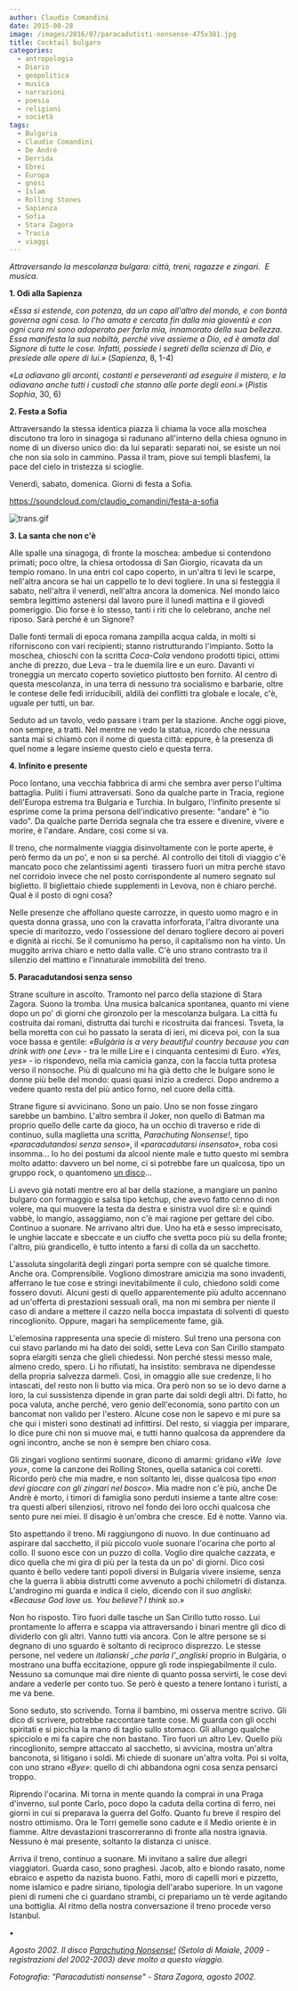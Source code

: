 ```yaml
---
author: Claudio Comandini
date: 2015-08-28 
image: /images/2016/07/paracadutisti-nonsense-475x381.jpg
title: Cocktail bulgaro
categories:
  - antropologia
  - Diario
  - geopolitica
  - musica
  - narrazioni
  - poesia
  - religioni
  - società
tags:
  - Bulgaria
  - Claudio Comandini
  - De André
  - Derrida
  - Ebrei
  - Europa
  - gnosi
  - Islam
  - Rolling Stones
  - Sapienza
  - Sofia
  - Stara Zagora
  - Tracia
  - viaggi
---
```


*Attraversando la mescolanza bulgara: città, treni, ragazze e zingari.  E musica.*

**1. Odi alla Sapienza**

*«Essa si estende, con potenza, da un capo all'altro del mondo, e con bontà governa ogni cosa. Io l'ho amata e cercata fin dalla mia gioventù e con ogni cura mi sono adoperato per farla mia, innamorato della sua bellezza. Essa manifesta la sua nobiltà, perché vive assieme a Dio, ed è amata dal Signore di tutte le cose. Infatti, possiede i segreti della scienza di Dio, e presiede alle opere di lui.»* (*Sapienza*, 8, 1-4)

*«La odiavano gli arconti, costanti e perseveranti ad eseguire il mistero, e la odiavano anche tutti i custodi che stanno alle porte degli eoni.»* (*Pistis Sophia*, 30, 6)

**2. Festa a Sofia**

Attraversando la stessa identica piazza li chiama la voce alla moschea discutono tra loro in sinagoga si radunano all'interno della chiesa ognuno in nome di un diverso unico dio: da lui separati: separati noi, se esiste un noi che non sia solo in cammino. Passa il tram, piove sui templi blasfemi, la pace del cielo in tristezza si scioglie.

Venerdì, sabato, domenica. Giorni di festa a Sofia.

https://soundcloud.com/claudio_comandini/festa-a-sofia

![trans.gif](webkit-fake-url://3BB1B833-7B68-46E1-BFB1-6A96F7CBBFDE/trans.gif)

**3. La santa che non c'è**

Alle spalle una sinagoga, di fronte la moschea: ambedue si contendono primati; poco oltre, la chiesa ortodossa di San Giorgio, ricavata da un tempio romano. In una entri col capo coperto, in un'altra ti levi le scarpe, nell'altra ancora se hai un cappello te lo devi togliere. In una si festeggia il sabato, nell'altra il venerdì, nell'altra ancora la domenica. Nel mondo laico sembra legittimo astenersi dal lavoro pure il lunedì mattina e il giovedì pomeriggio. Dio forse è lo stesso, tanti i riti che lo celebrano, anche nel riposo. Sarà perché è un Signore?

Dalle fonti termali di epoca romana zampilla acqua calda, in molti si riforniscono con vari recipienti; stanno ristrutturando l'impianto. Sotto la moschea, chioschi con la scritta *Coca-Cola* vendono prodotti tipici, ottimi anche di prezzo, due Leva - tra le duemila lire e un euro. Davanti vi troneggia un mercato coperto sovietico piuttosto ben fornito. Al centro di questa mescolanza, in una terra di nessuno tra socialismo e barbarie, oltre le contese delle fedi irriducibili, aldilà dei conflitti tra globale e locale, c'è, uguale per tutti, un bar.

Seduto ad un tavolo, vedo passare i tram per la stazione. Anche oggi piove, non sempre, a tratti. Nel mentre ne vedo la statua, ricordo che nessuna santa mai si chiamò con il nome di questa città: eppure, è la presenza di quel nome a legare insieme questo cielo e questa terra.

**4. Infinito e presente**

Poco lontano, una vecchia fabbrica di armi che sembra aver perso l'ultima battaglia. Puliti i fiumi attraversati. Sono da qualche parte in Tracia, regione dell'Europa estrema tra Bulgaria e Turchia. In bulgaro, l'infinito presente si esprime come la prima persona dell'indicativo presente: "andare" è "io vado". Da qualche parte Derrida segnala che tra essere e divenire, vivere e morire, è l'andare. Andare, così come si va.

Il treno, che normalmente viaggia disinvoltamente con le porte aperte, è però fermo da un po', e non si sa perché. Al controllo dei titoli di viaggio c'è mancato poco che zelantissimi agenti  tirassero fuori un mitra perché stavo nel corridoio invece che nel posto corrispondente al numero segnato sul biglietto. Il bigliettaio chiede supplementi in Levova, non è chiaro perché. Qual è il posto di ogni cosa?

Nelle presenze che affollano queste carrozze, in questo uomo magro e in questa donna grassa, uno con la cravatta inforforata, l'altra divorante una specie di maritozzo, vedo l'ossessione del denaro togliere decoro ai poveri e dignità ai ricchi. Se il comunismo ha perso, il capitalismo non ha vinto. Un muggito arriva chiaro e netto dalla valle. C'è uno strano contrasto tra il silenzio del mattino e l'innaturale immobilità del treno.

**5. Paracadutandosi senza senso**

Strane sculture in ascolto. Tramonto nel parco della stazione di Stara Zagora. Suono la tromba. Una musica balcanica spontanea, quanto mi viene dopo un po' di giorni che gironzolo per la mescolanza bulgara. La città fu costruita dai romani, distrutta dai turchi e ricostruita dai francesi. Tsveta, la bella moretta con cui ho passato la serata di ieri, mi diceva poi, con la sua voce bassa e gentile: *«Bulgària is a very beautiful country because you can drink with one Lev»* - tra le mille Lire e i cinquanta centesimi di Euro. *«Yes, yes»* - io rispondevo, nella mia camicia ganza, con la faccia tutta protesa verso il nonsoche. Più di qualcuno mi ha già detto che le bulgare sono le donne più belle del mondo: quasi quasi inizio a crederci. Dopo andremo a vedere quanto resta del più antico forno, nel cuore della città.

Strane figure si avvicinano. Sono un paio. Uno se non fosse zingaro sarebbe un bambino. L'altro sembra il Joker, non quello di Batman ma proprio quello delle carte da gioco, ha un occhio di traverso e ride di continuo, sulla maglietta una scritta, *Parachuting Nonsense!*, tipo *«paracadutandosi senza senso»*, il *«paracadutarsi insensato»*, roba così insomma... Io ho dei postumi da alcool niente male e tutto questo mi sembra molto adatto: davvero un bel nome, ci si potrebbe fare un qualcosa, tipo un gruppo rock, o quantomeno [un disco](http://www.setoladimaiale.net/record.asp?section=audio&id=SM1510)...

Li avevo già notati mentre ero al bar della stazione, a mangiare un panino bulgaro con formaggio e salsa tipo ketchup, che avevo fatto cenno di non volere, ma qui muovere la testa da destra e sinistra vuol dire sì: e quindi vabbè, lo mangio, assaggiamo, non c'è mai ragione per gettare del cibo. Continuo a suonare. Ne arrivano altri due. Uno ha età e sesso imprecisato, le unghie laccate e sbeccate e un ciuffo che svetta poco più su della fronte; l'altro, più grandicello, è tutto intento a farsi di colla da un sacchetto.

L'assoluta singolarità degli zingari porta sempre con sé qualche timore. Anche ora. Comprensibile. Vogliono dimostrare amicizia ma sono invadenti, afferrano le tue cose e stringi inevitabilmente il culo, chiedono soldi come fossero dovuti. Alcuni gesti di quello apparentemente più adulto accennano ad un'offerta di prestazioni sessuali orali, ma non mi sembra per niente il caso di andare a mettere il cazzo nella bocca impastata di solventi di questo rincoglionito. Oppure, magari ha semplicemente fame, già.

L'elemosina rappresenta una specie di mistero. Sul treno una persona con cui stavo parlando mi ha dato dei soldi, sette Leva con San Cirillo stampato sopra elargiti senza che glieli chiedessi. Non perché stessi messo male, almeno credo, spero. Li ho rifiutati, ha insistito: sembrava ne dipendesse della propria salvezza darmeli. Così, in omaggio alle sue credenze, li ho intascati, del resto non li butto via mica. Ora però non so se io devo darne a loro, la cui sussistenza dipende in gran parte dai soldi degli altri. Di fatto, ho poca valuta, anche perché, vero genio dell'economia, sono partito con un bancomat non valido per l'estero. Alcune cose non le sapevo e mi pure sa che qui i misteri sono destinati ad infittirsi. Del resto, si viaggia per imparare, lo dice pure chi non si muove mai, e tutti hanno qualcosa da apprendere da ogni incontro, anche se non è sempre ben chiaro cosa.

Gli zingari vogliono sentirmi suonare, dicono di amarmi: gridano *«We  love you»*, come la canzone dei Rolling Stones, quella satanica coi coretti. Ricordo però che mia madre, e non soltanto lei, disse qualcosa tipo *«non devi giocare con gli zingari nel bosco»*. Mia madre non c'è più, anche De Andrè è morto, i timori di famiglia sono perduti insieme a tante altre cose: tra questi alberi silenziosi, ritrovo nel fondo dei loro occhi qualcosa che sento pure nei miei. Il disagio è un'ombra che cresce. Ed è notte. Vanno via.

Sto aspettando il treno. Mi raggiungono di nuovo. In due continuano ad aspirare dal sacchetto, il più piccolo vuole suonare l'ocarina che porto al collo. Il suono esce con un puzzo di colla. Voglio dire qualche cazzata, e dico quella che mi gira di più per la testa da un po' di giorni. Dico così quanto è bello vedere tanti popoli diversi in Bulgaria vivere insieme, senza che la guerra li abbia distrutti come avvenuto a pochi chilometri di distanza. L'androgino mi guarda e indica il cielo, dicendo con il suo *angliski*: *«Because God love us. You believe? I think so.»*

Non ho risposto. Tiro fuori dalle tasche un San Cirillo tutto rosso. Lui prontamente lo afferra e scappa via attraversando i binari mentre gli dico di dividerlo con gli altri. Vanno tutti via ancora. Con le altre persone se si degnano di uno sguardo è soltanto di reciproco disprezzo. Le stesse persone, nel vedere un *italianski \_che parla l'\_angliski* proprio in Bulgària, o mostrano una buffa eccitazione, oppure gli rode inspiegabilmente il culo. Nessuno sa comunque mai dire niente di quanto possa servirti, le cose devi andare a vederle per conto tuo. Se però è questo a tenere lontano i turisti, a me va bene.

Sono seduto, sto scrivendo. Torna il bambino, mi osserva mentre scrivo. Gli dico di scrivere, potrebbe raccontare tante cose. Mi guarda con gli occhi spiritati e si picchia la mano di taglio sullo stomaco. Gli allungo qualche spicciolo e mi fa capire che non bastano. Tiro fuori un altro Lev. Quello più rincoglionito, sempre attaccato al sacchetto, si avvicina, mostra un'altra banconota, si litigano i soldi. Mi chiede di suonare un'altra volta. Poi si volta, con uno strano *«Bye»*: quello di chi abbandona ogni cosa senza pensarci troppo.

Riprendo l'ocarina. Mi torna in mente quando la comprai in una Praga d'inverno, sul ponte Carlo, poco dopo la caduta della cortina di ferro, nei giorni in cui si preparava la guerra del Golfo. Quanto fu breve il respiro del nostro ottimismo. Ora le Torri gemelle sono cadute e il Medio oriente è in fiamme. Altre devastazioni trascorreranno di fronte alla nostra ignavia. Nessuno è mai presente, soltanto la distanza ci unisce.

Arriva il treno, continuo a suonare. Mi invitano a salire due allegri viaggiatori. Guarda caso, sono praghesi. Jacob, alto e biondo rasato, nome ebraico e aspetto da nazista buono. Fathi, moro di capelli mori e pizzetto, nome islamico e padre siriano, tipologia dell'arabo superiore. In un vagone pieni di rumeni che ci guardano strambi, ci prepariamo un tè verde agitando una bottiglia. Al ritmo della nostra conversazione il treno procede verso Istanbul.

•

*Agosto 2002. Il disco [Parachuting Nonsense!](http://www.setoladimaiale.net/record.asp?section=audio&id=SM1510) (Setola di Maiale, 2009 - registrazioni del 2002-2003) deve molto a questo viaggio.*

*Fotografia: "Paracadutisti nonsense" - Stara Zagora, agosto 2002.*

